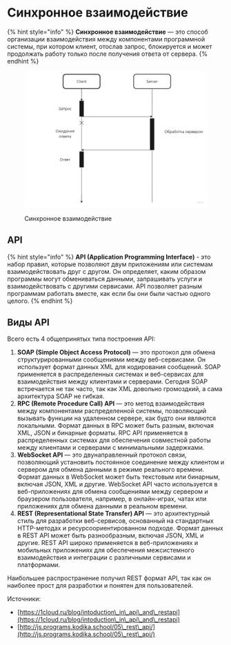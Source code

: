 # Синхронное взаимодействие

{% hint style="info" %}
**Cинхронное взаимодействие** — это способ организации взаимодействия между компонентами программной системы, при котором клиент, отослав запрос, блокируется и может продолжать работу только после получения ответа от сервера.
{% endhint %}

<figure><img src="../../../../.gitbook/assets/Sync.jpg" alt="" width="563"><figcaption><p>Синхронное взаимодействие</p></figcaption></figure>

## API

{% hint style="info" %}
**API (Application Programming Interface)** - это набор правил, которые позволяют двум приложениям или системам взаимодействовать друг с другом. Он определяет, каким образом программы могут обмениваться данными, запрашивать услуги и взаимодействовать с другими сервисами. API позволяет разным программам работать вместе, как если бы они были частью одного целого.
{% endhint %}

## Виды API

&#x20;Всего есть 4 общепринятых типа построения API:

1. **SOAP (Simple Object Access Protocol)** — это протокол для обмена структурированными сообщениями между веб-сервисами. Он использует формат данных XML для кодирования сообщений. SOAP применяется в распределенных системах и веб-сервисах для взаимодействия между клиентами и серверами. Сегодня SOAP встречается не так часто, так как XML довольно громоздкий, а сама архитектура SOAP не гибкая.
2. **RPC (Remote Procedure Call) API** — это метод взаимодействия между компонентами распределенной системы, позволяющий вызывать функции на удаленном сервере, как будто они являются локальными. Формат данных в RPC может быть разным, включая XML, JSON и бинарные форматы. RPC API применяется в распределенных системах для обеспечения совместной работы между клиентами и серверами с минимальными задержками.
3. **WebSocket API** — это двунаправленный протокол связи, позволяющий установить постоянное соединение между клиентом и сервером для обмена данными в режиме реального времени. Формат данных в WebSocket может быть текстовым или бинарным, включая JSON, XML и другие. WebSocket API часто используется в веб-приложениях для обмена сообщениями между сервером и браузером пользователя, например, в онлайн-играх, чатах или приложениях для обмена данными в реальном времени.
4. **REST (Representational State Transfer) API** — это архитектурный стиль для разработки веб-сервисов, основанный на стандартных HTTP-методах и ресурсоориентированном подходе. Формат данных в REST API может быть разнообразным, включая JSON, XML и другие. REST API широко применяется в веб-приложениях и мобильных приложениях для обеспечения межсистемного взаимодействия и интеграции с различными сервисами и платформами.

Наибольшее распространение получил REST формат API, так как он наиболее прост для разработки и понятен для пользователей.







Источники:&#x20;

* [https://1cloud.ru/blog/intoduction\_in\_api\_and\_restapi](https://1cloud.ru/blog/intoduction\_in\_api\_and\_restapi)
* [http://js.programs.kodika.school/05\_rest\_api/](http://js.programs.kodika.school/05\_rest\_api/)
